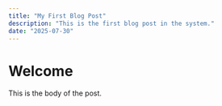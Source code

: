 ```yaml
---
title: "My First Blog Post"
description: "This is the first blog post in the system."
date: "2025-07-30"
---
```


# Welcome

This is the body of the post.
